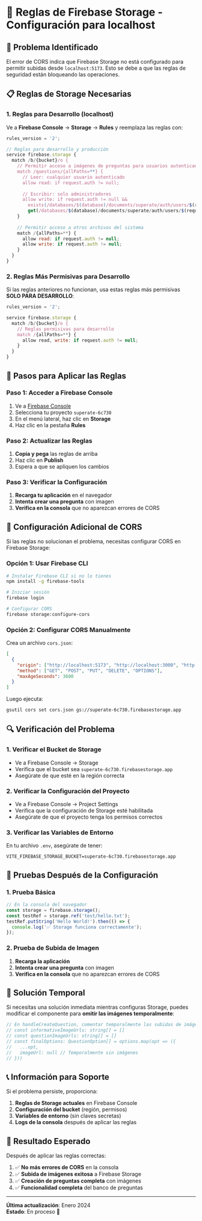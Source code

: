 # 🔧 Reglas de Firebase Storage - Configuración para localhost

## 🚨 Problema Identificado

El error de CORS indica que Firebase Storage no está configurado para permitir subidas desde `localhost:5173`. Esto se debe a que las reglas de seguridad están bloqueando las operaciones.

## 📋 Reglas de Storage Necesarias

### 1. **Reglas para Desarrollo (localhost)**

Ve a **Firebase Console** → **Storage** → **Rules** y reemplaza las reglas con:

```javascript
rules_version = '2';

// Reglas para desarrollo y producción
service firebase.storage {
  match /b/{bucket}/o {
    // Permitir acceso a imágenes de preguntas para usuarios autenticados
    match /questions/{allPaths=**} {
      // Leer: cualquier usuario autenticado
      allow read: if request.auth != null;
      
      // Escribir: solo administradores
      allow write: if request.auth != null && 
        exists(/databases/$(database)/documents/superate/auth/users/$(request.auth.uid)) &&
        get(/databases/$(database)/documents/superate/auth/users/$(request.auth.uid)).data.role == 'admin';
    }
    
    // Permitir acceso a otros archivos del sistema
    match /{allPaths=**} {
      allow read: if request.auth != null;
      allow write: if request.auth != null;
    }
  }
}
```

### 2. **Reglas Más Permisivas para Desarrollo**

Si las reglas anteriores no funcionan, usa estas reglas más permisivas **SOLO PARA DESARROLLO**:

```javascript
rules_version = '2';

service firebase.storage {
  match /b/{bucket}/o {
    // Reglas permisivas para desarrollo
    match /{allPaths=**} {
      allow read, write: if request.auth != null;
    }
  }
}
```

## 🔧 Pasos para Aplicar las Reglas

### Paso 1: Acceder a Firebase Console
1. Ve a [Firebase Console](https://console.firebase.google.com/)
2. Selecciona tu proyecto `superate-6c730`
3. En el menú lateral, haz clic en **Storage**
4. Haz clic en la pestaña **Rules**

### Paso 2: Actualizar las Reglas
1. **Copia y pega** las reglas de arriba
2. Haz clic en **Publish**
3. Espera a que se apliquen los cambios

### Paso 3: Verificar la Configuración
1. **Recarga tu aplicación** en el navegador
2. **Intenta crear una pregunta** con imagen
3. **Verifica en la consola** que no aparezcan errores de CORS

## 🚨 Configuración Adicional de CORS

Si las reglas no solucionan el problema, necesitas configurar CORS en Firebase Storage:

### Opción 1: Usar Firebase CLI

```bash
# Instalar Firebase CLI si no lo tienes
npm install -g firebase-tools

# Iniciar sesión
firebase login

# Configurar CORS
firebase storage:configure-cors
```

### Opción 2: Configurar CORS Manualmente

Crea un archivo `cors.json`:

```json
[
  {
    "origin": ["http://localhost:5173", "http://localhost:3000", "http://localhost:8080"],
    "method": ["GET", "POST", "PUT", "DELETE", "OPTIONS"],
    "maxAgeSeconds": 3600
  }
]
```

Luego ejecuta:
```bash
gsutil cors set cors.json gs://superate-6c730.firebasestorage.app
```

## 🔍 Verificación del Problema

### 1. **Verificar el Bucket de Storage**
- Ve a Firebase Console → Storage
- Verifica que el bucket sea `superate-6c730.firebasestorage.app`
- Asegúrate de que esté en la región correcta

### 2. **Verificar la Configuración del Proyecto**
- Ve a Firebase Console → Project Settings
- Verifica que la configuración de Storage esté habilitada
- Asegúrate de que el proyecto tenga los permisos correctos

### 3. **Verificar las Variables de Entorno**
En tu archivo `.env`, asegúrate de tener:
```env
VITE_FIREBASE_STORAGE_BUCKET=superate-6c730.firebasestorage.app
```

## 🧪 Pruebas Después de la Configuración

### 1. **Prueba Básica**
```javascript
// En la consola del navegador
const storage = firebase.storage();
const testRef = storage.ref('test/hello.txt');
testRef.putString('Hello World!').then(() => {
  console.log('✅ Storage funciona correctamente');
});
```

### 2. **Prueba de Subida de Imagen**
1. **Recarga la aplicación**
2. **Intenta crear una pregunta** con imagen
3. **Verifica en la consola** que no aparezcan errores de CORS

## 🚨 Solución Temporal

Si necesitas una solución inmediata mientras configuras Storage, puedes modificar el componente para **omitir las imágenes temporalmente**:

```typescript
// En handleCreateQuestion, comentar temporalmente las subidas de imágenes
// const informativeImageUrls: string[] = []
// const questionImageUrls: string[] = []
// const finalOptions: QuestionOption[] = options.map(opt => ({
//   ...opt,
//   imageUrl: null // Temporalmente sin imágenes
// }))
```

## 📞 Información para Soporte

Si el problema persiste, proporciona:

1. **Reglas de Storage actuales** en Firebase Console
2. **Configuración del bucket** (región, permisos)
3. **Variables de entorno** (sin claves secretas)
4. **Logs de la consola** después de aplicar las reglas

## 🎯 Resultado Esperado

Después de aplicar las reglas correctas:

1. ✅ **No más errores de CORS** en la consola
2. ✅ **Subida de imágenes exitosa** a Firebase Storage
3. ✅ **Creación de preguntas completa** con imágenes
4. ✅ **Funcionalidad completa** del banco de preguntas

---

**Última actualización**: Enero 2024  
**Estado**: En proceso 🔧
